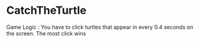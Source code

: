 # CatchTheTurtle

Game Logic : You have to click turtles that appear in every 0.4 seconds on the screen. The most click wins
